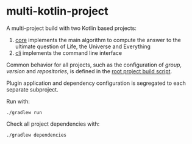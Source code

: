 multi-kotlin-project
====================

A multi-project build with two Kotlin based projects:

 1. [core](./core) implements the main algorithm to compute the answer to the ultimate question of Life, the Universe and Everything
 2. [cli](./cli) implements the command line interface

Common behavior for all projects, such as the configuration of _group_, _version_ and _repositories_, is defined in the [root project build script](./build.gradle.kts).

Plugin application and dependency configuration is segregated to each separate subproject.

Run with:

    ./gradlew run

Check all project dependencies with:

    ./gradlew dependencies
